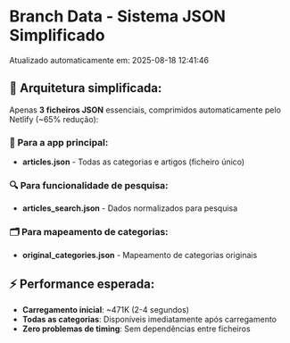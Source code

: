# Branch Data - Sistema JSON Simplificado
Atualizado automaticamente em: 2025-08-18 12:41:46

## 🎯 Arquitetura simplificada:
Apenas **3 ficheiros JSON** essenciais, comprimidos automaticamente pelo Netlify (~65% redução):

### 📱 Para a app principal:
- **articles.json** - Todas as categorias e artigos (ficheiro único)

### 🔍 Para funcionalidade de pesquisa:
- **articles_search.json** - Dados normalizados para pesquisa

### 🗂️ Para mapeamento de categorias:
- **original_categories.json** - Mapeamento de categorias originais

## ⚡ Performance esperada:
- **Carregamento inicial**: ~471K (2-4 segundos)
- **Todas as categorias**: Disponíveis imediatamente após carregamento
- **Zero problemas de timing**: Sem dependências entre ficheiros
